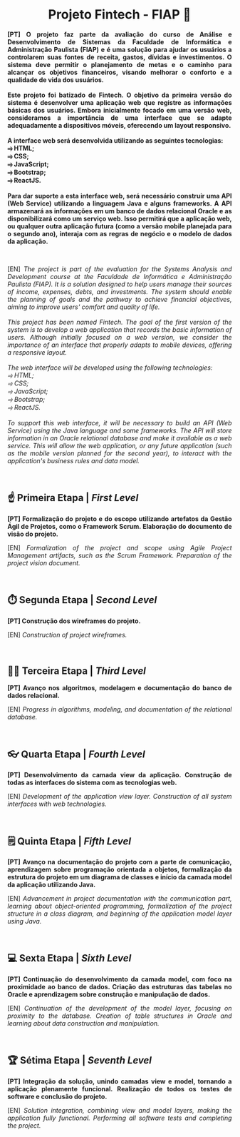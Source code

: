 <div align="center">
  <h1>Projeto Fintech - FIAP 🚀</h1>
</div>

<p align="justify"><strong>[PT] O projeto faz parte da avaliação do curso de Análise e Desenvolvimento de Sistemas da Faculdade de Informática e Administração Paulista (FIAP) e é uma solução para ajudar os usuários a controlarem suas fontes de receita, gastos, dívidas e investimentos. O sistema deve permitir o planejamento de metas e o caminho para alcançar os objetivos financeiros, visando melhorar o conforto e a qualidade de vida dos usuários.
<br><br>
Este projeto foi batizado de Fintech. O objetivo da primeira versão do sistema é desenvolver uma aplicação web que registre as informações básicas dos usuários. Embora inicialmente focado em uma versão web, consideramos a importância de uma interface que se adapte adequadamente a dispositivos móveis, oferecendo um layout responsivo.
<br><br>
A interface web será desenvolvida utilizando as seguintes tecnologias:
<br>
⥤ HTML;
<br>
⥤ CSS;
<br>
⥤ JavaScript;
<br>
⥤ Bootstrap;
<br>
⥤ ReactJS.
<br><br>
Para dar suporte a esta interface web, será necessário construir uma API (Web Service) utilizando a linguagem Java e alguns frameworks. A API armazenará as informações em um banco de dados relacional Oracle e as disponibilizará como um serviço web. Isso permitirá que a aplicação web, ou qualquer outra aplicação futura (como a versão mobile planejada para o segundo ano), interaja com as regras de negócio e o modelo de dados da aplicação.</strong></p>
<br>
<p align="justify">[EN]<em> The project is part of the evaluation for the Systems Analysis and Development course at the Faculdade de Informática e Administração Paulista (FIAP). It is a solution designed to help users manage their sources of income, expenses, debts, and investments. The system should enable the planning of goals and the pathway to achieve financial objectives, aiming to improve users' comfort and quality of life.
<br><br>
This project has been named Fintech. The goal of the first version of the system is to develop a web application that records the basic information of users. Although initially focused on a web version, we consider the importance of an interface that properly adapts to mobile devices, offering a responsive layout.
<br><br>
The web interface will be developed using the following technologies:
<br>
⥤ HTML;
<br>
⥤ CSS;
<br>
⥤ JavaScript;
<br>
⥤ Bootstrap;
<br>
⥤ ReactJS.
<br><br>
To support this web interface, it will be necessary to build an API (Web Service) using the Java language and some frameworks. The API will store information in an Oracle relational database and make it available as a web service. This will allow the web application, or any future application (such as the mobile version planned for the second year), to interact with the application's business rules and data model.</em></p>
<br>
<h2 align="left">☝️ Primeira Etapa | <em>First Level</em></h2>

<p align="justify"><strong>[PT] Formalização do projeto e do escopo utilizando artefatos da Gestão Ágil de Projetos, como o Framework Scrum. Elaboração do documento de visão do projeto.</strong></p>
<p align="justify">[EN]<em> Formalization of the project and scope using Agile Project Management artifacts, such as the Scrum Framework. Preparation of the project vision document.</em></p>
<br>
<h2 align="left">⏱️ Segunda Etapa | <em>Second Level</em></h2>

<p align="justify"><strong>[PT] Construção dos wireframes do projeto.</strong></p>
<p align="justify">[EN]<em> Construction of project wireframes.</em></p>
<br>
<h2 align="left">🧑‍💻 Terceira Etapa | <em>Third Level</em></h2>

<p align="justify"><strong>[PT] Avanço nos algoritmos, modelagem e documentação do banco de dados relacional.</strong></p>
<p align="justify">[EN]<em> Progress in algorithms, modeling, and documentation of the relational database.</em></p>
<br>
<h2 align="left">👓 Quarta Etapa | <em>Fourth Level</em></h2>

<p align="justify"><strong>[PT] Desenvolvimento da camada view da aplicação. Construção de todas as interfaces do sistema com as tecnologias web.</strong></p>
<p align="justify">[EN]<em> Development of the application view layer. Construction of all system interfaces with web technologies.</em></p>
<br>
<h2 align="left">🗒️ Quinta Etapa | <em>Fifth Level</em></h2>

<p align="justify"><strong>[PT] Avanço na documentação do projeto com a parte de comunicação, aprendizagem sobre programação orientada a objetos, formalização da estrutura do projeto em um diagrama de classes e início da camada model da aplicação utilizando Java.</strong></p>
<p align="justify">[EN]<em> Advancement in project documentation with the communication part, learning about object-oriented programming, formalization of the project structure in a class diagram, and beginning of the application model layer using Java.</em></p>
<br>
<h2 align="left">💻 Sexta Etapa | <em>Sixth Level</em></h2>

<p align="justify"><strong>[PT] Continuação do desenvolvimento da camada model, com foco na proximidade ao banco de dados. Criação das estruturas das tabelas no Oracle e aprendizagem sobre construção e manipulação de dados.</strong></p>
<p align="justify">[EN]<em> Continuation of the development of the model layer, focusing on proximity to the database. Creation of table structures in Oracle and learning about data construction and manipulation.</em></p>
<br>
<h2 align="left">🏆 Sétima Etapa | <em>Seventh Level</em></h2>

<p align="justify"><strong>[PT] Integração da solução, unindo camadas view e model, tornando a aplicação plenamente funcional. Realização de todos os testes de software e conclusão do projeto.</strong></p>
<p align="justify">[EN]<em> Solution integration, combining view and model layers, making the application fully functional. Performing all software tests and completing the project.</em></p>

